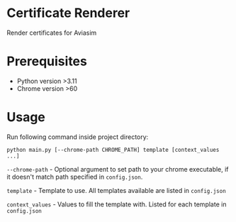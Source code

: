 # Certificate Renderer

Render certificates for Aviasim

# Prerequisites

- Python version >3.11
- Chrome version >60

# Usage

Run following command inside project directory:

```shell
python main.py [--chrome-path CHROME_PATH] template [context_values ...]
```

`--chrome-path` - Optional argument to set path to your chrome executable, if it doesn't match path specified in 
`config.json`.

`template` - Template to use. All templates available are listed in `config.json`

`context_values` - Values to fill the template with. Listed for each template in `config.json`